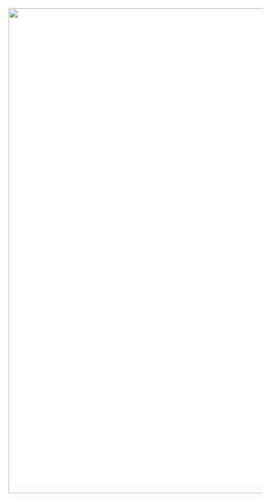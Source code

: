 <div>
  <a href="https://hagerabosheref.github.io/hagerabosheref/">
    <img src="https://github.com/hagerabosheref/hagerabosheref/blob/master/profile.gif" style="width:100vw">
  </a>
</div>
